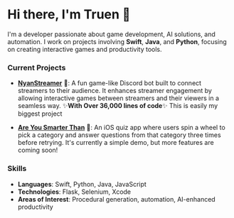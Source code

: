 # Hi there, I'm Truen 👋

I'm a developer passionate about game development, AI solutions, and automation. I work on projects involving **Swift**, **Java**, and **Python**, focusing on creating interactive games and productivity tools.

### Current Projects
- **[NyanStreamer](https://github.com/overtimepog/NyanStreamer)** 🌈: A fun game-like Discord bot built to connect streamers to their audience. It enhances streamer engagement by allowing interactive games between streamers and their viewers in a seamless way.
✨**With Over 36,000 lines of code**✨ This is easily my biggest project

- **[Are You Smarter Than](https://github.com/overtimepog/are-you-smarter-than)** 🧠: An iOS quiz app where users spin a wheel to pick a category and answer questions from that category three times before retrying. It's currently a simple demo, but more features are coming soon!

### Skills
- **Languages**: Swift, Python, Java, JavaScript
- **Technologies**: Flask, Selenium, Xcode
- **Areas of Interest**: Procedural generation, automation, AI-enhanced productivity

